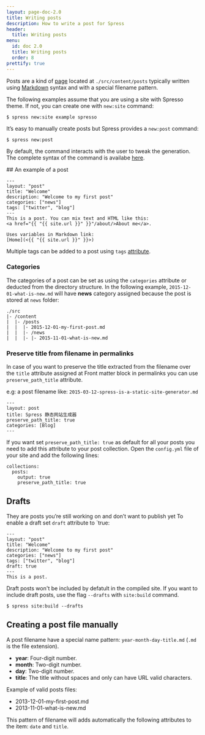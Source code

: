 ```yaml
---
layout: page-doc-2.0
title: Writing posts
description: How to write a post for Spress
header:
  title: Writing posts
menu:
  id: doc 2.0
  title: Writing posts
  order: 8
prettify: true
---
```

Posts are a kind of [page](/docs/2.0/creating-pages) located at `./src/content/posts` typically
written using [Markdown](http://daringfireball.net/projects/markdown/syntax) syntax and
with a special filename pattern.

The following examples assume that you are using a site with Spresso theme. If not, you
can create one with `new:site` command:

```
$ spress new:site example spresso
```

It’s easy to manually create posts but Spress provides a `new:post` command:

```
$ spress new:post
```

By default, the command interacts with the user to tweak the generation. The complete syntax
of the command is availabe [here](/docs/2.0/how-it-works/#new-post).

## An example of a post

```
---
layout: "post"
title: "Welcome"
description: "Welcome to my first post"
categories: ["news"]
tags: ["twitter", "blog"]
---
This is a post. You can mix text and HTML like this:
<a href="{{ "{{ site.url }}" }}"/about/>About me</a>.

Uses variables in Markdown link:
[Home](<{{ "{{ site.url }}" }}>)
```
Multiple tags can be added to a post using `tags` [attribute](/docs/2.0/attributes).

### Categories

The categories of a post can be set as using the `categories` attribute or deducted from the
directory structure. In the following example, `2015-12-01-what-is-new.md` will have 
**news** category assigned because the post is stored at `news` folder:

```
./src
|- /content
|  |- /posts
|  |  |- 2015-12-01-my-first-post.md
|  |  |- /news
|  |  |- |- 2015-11-01-what-is-new.md
```

### Preserve title from filename in permalinks

In case of you want to preserve the title extracted from the filename over the `title` 
attribute assigned at Front matter block  in permalinks you can use `preserve_path_title` attribute.

e.g: a post filename like: `2015-03-12-spress-is-a-static-site-generator.md`

```
---
layout: post
title: Spress 静态网站生成器
preserve_path_title: true
categories: [Blog]
---
```

If you want set `preserve_path_title: true` as default for all your posts you need to add this attribute
to your post collection. Open the `config.yml` file of your site and add the following lines:

```
collections:
  posts:
    output: true
    preserve_path_title: true
```

## Drafts

They are posts you’re still working on and don’t want to publish yet
To enable a draft set `draft` attribute to `true:

```
---
layout: "post"
title: "Welcome"
description: "Welcome to my first post"
categories: ["news"]
tags: ["twitter", "blog"]
draft: true
---
This is a post.
```

Draft posts won't be included by defatult in the compiled site. If you want 
to include draft posts, use the flag `--drafts` with `site:build` command.

```
$ spress site:build --drafts
```

## Creating a post file manually

A post filename have a special name pattern: `year-month-day-title.md` (`.md` is the file extension). 

* **year**: Four-digit number.
* **month**: Two-digit number.
* **day**: Two-digit number.
* **title**: The title without spaces and only can have URL valid characters.

Example of valid posts files:

* 2013-12-01-my-first-post.md
* 2013-11-01-what-is-new.md

This pattern of filename will adds automatically the following attributes to the item: `date` and `title`.
